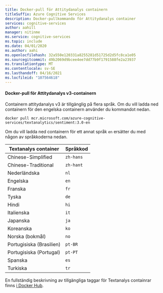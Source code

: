 ```yaml
---
title: Docker-pull för Attitydanalys containern
titleSuffix: Azure Cognitive Services
description: Docker-pullkommando för Attitydanalys container
services: cognitive-services
author: aahill
manager: nitinme
ms.service: cognitive-services
ms.topic: include
ms.date: 04/01/2020
ms.author: aahi
ms.openlocfilehash: 32a550e120331a8255281d51725d2d5fc8ca1e05
ms.sourcegitcommit: 49b2069d9bcee4ee7dd77b9f1791588fe2a23937
ms.translationtype: MT
ms.contentlocale: sv-SE
ms.lasthandoff: 04/16/2021
ms.locfileid: "107564618"
---
```

#### <a name="docker-pull-for-the-sentiment-analysis-v3-container"></a>Docker-pull för Attitydanalys v3-containern

Containern attitydanalys v3 är tillgänglig på flera språk. Om du vill ladda ned containern för den engelska containern använder du kommandot nedan. 

```
docker pull mcr.microsoft.com/azure-cognitive-services/textanalytics/sentiment:3.0-en
```

Om du vill ladda ned containern för ett annat språk `en` ersätter du med någon av språkkoderna nedan. 

| Textanalys container | Språkkod |
|--|--|
| Chinese-Simplified    |   `zh-hans`   |
| Chinese-Traditional   |   `zh-hant`   |
| Nederländska                 |     `nl`      |
| Engelska               |     `en`      |
| Franska                |     `fr`      |
| Tyska                |     `de`      |
| Hindi                 |    `hi`       |
| Italienska               |     `it`      |
| Japanska              |     `ja`      |
| Koreanska                |     `ko`      |
| Norska (bokmål)   |     `no`      |
| Portugisiska (Brasilien)   |    `pt-BR`    |
| Portugisiska (Portugal) |    `pt-PT`    |
| Spanska               |     `es`      |
| Turkiska               |     `tr`      |

En fullständig beskrivning av tillgängliga taggar för Textanalys containrar finns [i Docker Hub](https://go.microsoft.com/fwlink/?linkid=2018654).
